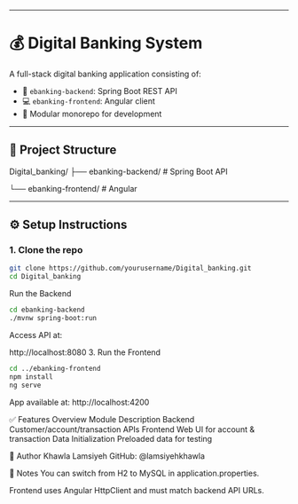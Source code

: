 
---

# 💰 Digital Banking System

A full-stack digital banking application consisting of:

- 🏦 `ebanking-backend`: Spring Boot REST API
- 💻 `ebanking-frontend`: Angular client
- 🧰 Modular monorepo for development

---

## 🔗 Project Structure

Digital_banking/
├── ebanking-backend/ # Spring Boot API

└── ebanking-frontend/ # Angular 

---

## ⚙️ Setup Instructions

### 1. Clone the repo
```bash
git clone https://github.com/yourusername/Digital_banking.git
cd Digital_banking
```
 Run the Backend
```bash
cd ebanking-backend
./mvnw spring-boot:run
```
Access API at:

http://localhost:8080
3. Run the Frontend
```bash
cd ../ebanking-frontend
npm install
ng serve
```
App available at:
http://localhost:4200

✅ Features Overview
Module	Description
Backend	Customer/account/transaction APIs
Frontend	Web UI for account & transaction
Data Initialization	Preloaded data for testing

🧠 Author
Khawla Lamsiyeh
GitHub: @lamsiyehkhawla

📌 Notes
You can switch from H2 to MySQL in application.properties.

Frontend uses Angular HttpClient and must match backend API URLs.

